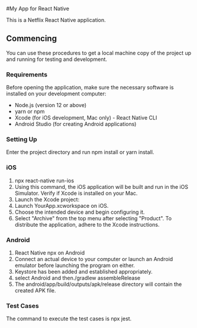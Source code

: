 #My App for React Native

This is a Netflix React Native application.

## Commencing

You can use these procedures to get a local machine copy of the project up and running for testing and development.

### Requirements

Before opening the application, make sure the necessary software is installed on your development computer:

- Node.js (version 12 or above)
- yarn or npm
- Xcode (for iOS development, Mac only) - React Native CLI
- Android Studio (for creating Android applications)

### Setting Up
Enter the project directory and run npm install or yarn install.

### iOS


1) npx react-native run-ios
2) Using this command, the iOS application will be built and run in the iOS Simulator. Verify if Xcode is installed on your Mac.
3) Launch the Xcode project:
4) Launch YourApp.xcworkspace on iOS.
5) Choose the intended device and begin configuring it.
6) Select "Archive" from the top menu after selecting "Product".
To distribute the application, adhere to the Xcode instructions.


### Android

1) React Native npx on Android
2) Connect an actual device to your computer or launch an Android emulator before launching the program on either.
3) Keystore has been added and established appropriately.
3) select Android and then./gradlew assembleRelease
4) The android/app/build/outputs/apk/release directory will contain the created APK file.


### Test Cases

The command to execute the test cases is npx jest.
